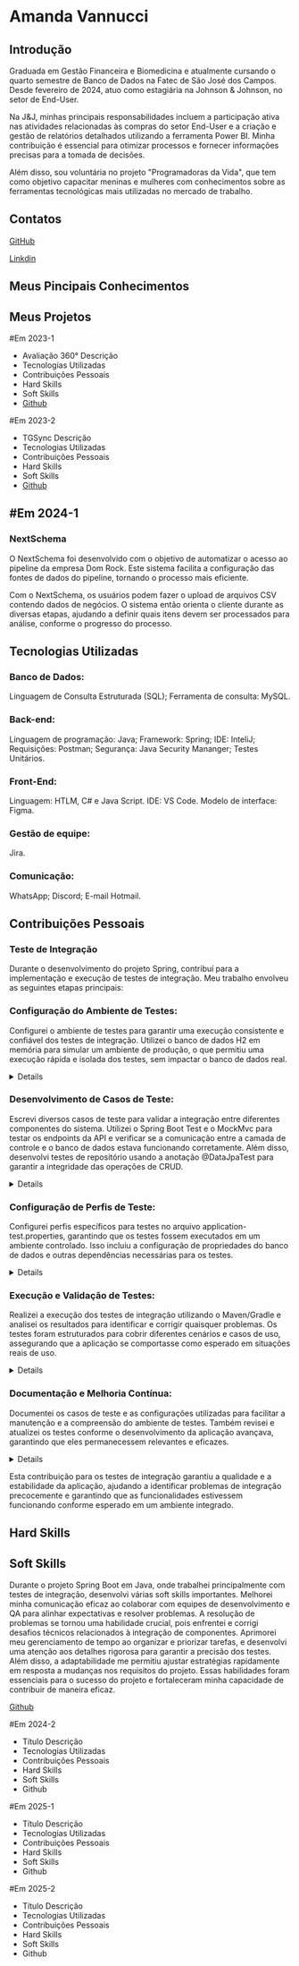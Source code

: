 <h1> Amanda Vannucci </h1>

<h2> Introdução </h2>

Graduada em Gestão Financeira e Biomedicina e atualmente cursando o quarto semestre de Banco de Dados na Fatec de São José dos Campos. Desde fevereiro de 2024, atuo como estagiária na Johnson & Johnson, no setor de End-User.

Na J&J, minhas principais responsabilidades incluem a participação ativa nas atividades relacionadas às compras do setor End-User e a criação e gestão de relatórios detalhados utilizando a ferramenta Power BI. Minha contribuição é essencial para otimizar processos e fornecer informações precisas para a tomada de decisões.

Além disso, sou voluntária no projeto "Programadoras da Vida", que tem como objetivo capacitar meninas e mulheres com conhecimentos sobre as ferramentas tecnológicas mais utilizadas no mercado de trabalho.

<h2> Contatos </h2>

[GitHub](https://github.com/Amandavannuccic)

[Linkdin](https://www.linkedin.com/in/amanda-vannucci)

<h2> Meus Pincipais Conhecimentos </h2>


<h2> Meus Projetos </h2>

#Em 2023-1

- Avaliação 360°
Descrição
- Tecnologias Utilizadas
- Contribuições Pessoais
- Hard Skills
- Soft Skills 
- [Github](https://github.com/Amandavannuccic/API_1_SEMESTRE)

#Em 2023-2

- TGSync
Descrição
- Tecnologias Utilizadas
- Contribuições Pessoais
- Hard Skills
- Soft Skills
- [Github](https://github.com/Amandavannuccic/API_2_Sem)

<h2> #Em 2024-1</h2>

<h3> NextSchema</h3>
  
O NextSchema foi desenvolvido com o objetivo de automatizar o acesso ao pipeline da empresa Dom Rock. Este sistema facilita a configuração das fontes de dados do pipeline, tornando o processo mais eficiente.

Com o NextSchema, os usuários podem fazer o upload de arquivos CSV contendo dados de negócios. O sistema então orienta o cliente durante as diversas etapas, ajudando a definir quais itens devem ser processados para análise, conforme o progresso do processo.

<h2> Tecnologias Utilizadas </h2>
  
<h3> Banco de Dados: </h3>

Linguagem de Consulta Estruturada (SQL); Ferramenta de consulta: MySQL.

<h3> Back-end:</h3>

Linguagem de programação: Java;
Framework: Spring;
IDE: InteliJ;
Requisições: Postman;
Segurança: Java Security Mananger;
Testes Unitários.

<h3> Front-End:</h3>

Linguagem: HTLM, C# e Java Script.
IDE: VS Code.
Modelo de interface: Figma.

<h3> Gestão de equipe: </h3>

Jira.

<h3> Comunicação: </h3>

WhatsApp;
Discord;
E-mail Hotmail.

<h2> Contribuições Pessoais </h2>

<h3> Teste de Integração</h3>

Durante o desenvolvimento do projeto Spring, contribuí para a implementação e execução de testes de integração. Meu trabalho envolveu as seguintes etapas principais:

<h3> Configuração do Ambiente de Testes: </h3>

Configurei o ambiente de testes para garantir uma execução consistente e confiável dos testes de integração. Utilizei o banco de dados H2 em memória para simular um ambiente de produção, o que permitiu uma execução rápida e isolada dos testes, sem impactar o banco de dados real.

<details>
</details>

<h3> Desenvolvimento de Casos de Teste:</h3>

Escrevi diversos casos de teste para validar a integração entre diferentes componentes do sistema. Utilizei o Spring Boot Test e o MockMvc para testar os endpoints da API e verificar se a comunicação entre a camada de controle e o banco de dados estava funcionando corretamente. Além disso, desenvolvi testes de repositório usando a anotação @DataJpaTest para garantir a integridade das operações de CRUD.
<details>
</details>

<h3> Configuração de Perfis de Teste: </h3>

Configurei perfis específicos para testes no arquivo application-test.properties, garantindo que os testes fossem executados em um ambiente controlado. Isso incluiu a configuração de propriedades do banco de dados e outras dependências necessárias para os testes.
<details>
</details>

<h3> Execução e Validação de Testes: </h3>

Realizei a execução dos testes de integração utilizando o Maven/Gradle e analisei os resultados para identificar e corrigir quaisquer problemas. Os testes foram estruturados para cobrir diferentes cenários e casos de uso, assegurando que a aplicação se comportasse como esperado em situações reais de uso.
<details>
</details>

<h3> Documentação e Melhoria Contínua: </h3>

Documentei os casos de teste e as configurações utilizadas para facilitar a manutenção e a compreensão do ambiente de testes. Também revisei e atualizei os testes conforme o desenvolvimento da aplicação avançava, garantindo que eles permanecessem relevantes e eficazes.
<details>
</details>

Esta contribuição para os testes de integração garantiu a qualidade e a estabilidade da aplicação, ajudando a identificar problemas de integração precocemente e garantindo que as funcionalidades estivessem funcionando conforme esperado em um ambiente integrado.

<h2> Hard Skills </h2>
<h2> Soft Skills </h2>
Durante o projeto Spring Boot em Java, onde trabalhei principalmente com testes de integração, desenvolvi várias soft skills importantes. Melhorei minha comunicação eficaz ao colaborar com equipes de desenvolvimento e QA para alinhar expectativas e resolver problemas. A resolução de problemas se tornou uma habilidade crucial, pois enfrentei e corrigi desafios técnicos relacionados à integração de componentes. Aprimorei meu gerenciamento de tempo ao organizar e priorizar tarefas, e desenvolvi uma atenção aos detalhes rigorosa para garantir a precisão dos testes. Além disso, a adaptabilidade me permitiu ajustar estratégias rapidamente em resposta a mudanças nos requisitos do projeto. Essas habilidades foram essenciais para o sucesso do projeto e fortaleceram minha capacidade de contribuir de maneira eficaz.

[Github](https://github.com/Amandavannuccic/API_3SEM)

#Em 2024-2 

- Título
Descrição
- Tecnologias Utilizadas
- Contribuições Pessoais
- Hard Skills
- Soft Skills
- Github

#Em 2025-1 

- Título
Descrição
- Tecnologias Utilizadas
- Contribuições Pessoais
- Hard Skills
- Soft Skills
- Github
  
#Em 2025-2

- Título
Descrição
- Tecnologias Utilizadas
- Contribuições Pessoais
- Hard Skills
- Soft Skills
- Github
